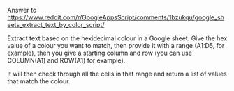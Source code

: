 Answer to https://www.reddit.com/r/GoogleAppsScript/comments/1bzukqu/google_sheets_extract_text_by_color_script/

Extract text based on the hexidecimal colour in a Google sheet.
Give the hex value of a colour you want to match, then provide it with a range (A1:D5, for example), then you give a starting column and row (you can use COLUMN(A1) and ROW(A1) for example).

It will then check through all the cells in that range and return a list of values that match the colour.
